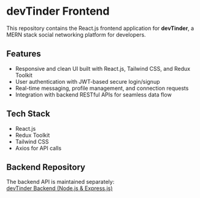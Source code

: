 # devTinder Frontend

This repository contains the React.js frontend application for **devTinder**, a MERN stack social networking platform for developers.

## Features

- Responsive and clean UI built with React.js, Tailwind CSS, and Redux Toolkit  
- User authentication with JWT-based secure login/signup  
- Real-time messaging, profile management, and connection requests  
- Integration with backend RESTful APIs for seamless data flow

## Tech Stack

- React.js  
- Redux Toolkit  
- Tailwind CSS  
- Axios for API calls

## Backend Repository

The backend API is maintained separately:  
[devTinder Backend (Node.js & Express.js)](https://github.com/Sanjal28/devtinder)


